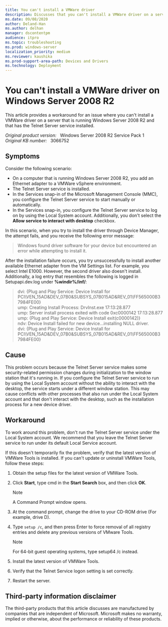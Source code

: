 ```yaml
---
title: You can't install a VMWare driver 
description: Discusses that you can't install a VMWare driver on a server that is running Windows Server 2008 R2 and that has the Telnet Server service installed. Provides a workaround.
ms.date: 09/08/2020
author: Deland-Han
ms.author: delhan
manager: dscontentpm
audience: itpro
ms.topic: troubleshooting
ms.prod: windows-server
localization_priority: medium
ms.reviewer: kaushika
ms.prod-support-area-path: Devices and Drivers
ms.technology: Deployment
---
```

# You can't install a VMWare driver on Windows Server 2008 R2

This article provides a workaround for an issue where you can't install a VMWare driver on a server that is running Windows Server 2008 R2 and that has the Telnet Server service installed.  

_Original product version:_ &nbsp; Windows Server 2008 R2 Service Pack 1  
_Original KB number:_ &nbsp; 3066752

## Symptoms

Consider the following scenario:  

- On a computer that is running Windows Server 2008 R2, you add an Ethernet adapter to a VMWare vSphere environment.
- The Telnet Server service is installed.
- In the Services snap-in of the Microsoft Management Console (MMC), you configure the Telnet Server service to start manually or automatically.
- In the Services snap-in, you configure the Telnet Server service to log on by using the Local System account. Additionally, you don't select the **Allow service to interact with desktop** checkbox.

In this scenario, when you try to install the driver through Device Manager, the attempt fails, and you receive the following error message:

> Windows found driver software for your device but encountered an error while attempting to install it.

After the installation failure occurs, you try unsuccessfully to install another available Ethernet adapter from the VM Settings list. For example, you select Intel E1000. However, the second driver also doesn't install. Additionally, a log entry that resembles the following is logged in Setupapi.dev.log under **%windir%/inf/**:

> dvi: {Plug and Play Service: Device Install for PCI\VEN_15AD&DEV_07B0&SUBSYS_07B015AD&REV_01\FF565000B37984FE00}  
ump: Creating Install Process: DrvInst.exe 17:13:28.877  
ump: Server install process exited with code 0xc0000142 17:13:28.877  
ump: {Plug and Play Service: Device Install exit(c0000142)}  
ndv: Device Install failed for new device...installing NULL driver.  
dvi: {Plug and Play Service: Device Install for PCI\VEN_15AD&DEV_07B0&SUBSYS_07B015AD&REV_01\FF565000B37984FE00}  

## Cause

This problem occurs because the Telnet Server service makes some security-related permission changes during initialization to the window station that it's running in. If you configure the Telnet Server service to run by using the Local System account without the ability to interact with the desktop, the service starts under a different window station. This may cause conflicts with other processes that also run under the Local System account and that don't interact with the desktop, such as the installation process for a new device driver.

## Workaround

To work around this problem, don't run the Telnet Server service under the Local System account. We recommend that you leave the Telnet Server service to run under its default Local Service account.

If this doesn't temporarily fix the problem, verify that the latest version of VMWare Tools is installed. If you can't update or uninstall VMWare Tools, follow these steps:  

1. Obtain the setup files for the latest version of VMWare Tools.
2. Click **Start**, type cmd in the **Start Search** box, and then click **OK**.

    > [!NOTE]
    > A Command Prompt window opens.
3. At the command prompt, change the drive to your CD-ROM drive (For example, drive D).
4. Type `setup /c`, and then press Enter to force removal of all registry entries and delete any previous versions of VMware Tools.

    > [!NOTE]
    > For 64-bit guest operating systems, type setup64 /c instead.
5. Install the latest version of VMWare Tools.
6. Verify that the Telnet Service logon setting is set correctly.
7. Restart the server.

## Third-party information disclaimer

The third-party products that this article discusses are manufactured by companies that are independent of Microsoft. Microsoft makes no warranty, implied or otherwise, about the performance or reliability of these products.
